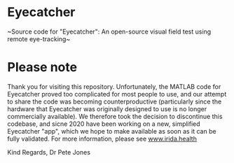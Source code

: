 # Eyecatcher
~Source code for "Eyecatcher": An open-source visual field test using remote eye-tracking~

# Please note
Thank you for visiting this repository. Unfortunately, the MATLAB code for Eyecatcher proved too complicated for most people to use, and our attempt to share the code was becoming counterproductive (particularly since the hardware that Eyecatcher was originally designed to use is no longer commercially available). We therefore took the decision to discontinue this codebase, and sicne 2020 have been working on a new, simplified Eyecatcher "app", which we hope to make available as soon as it can be fully validated. For more information, please see www.irida.health

Kind Regards, Dr Pete Jones
